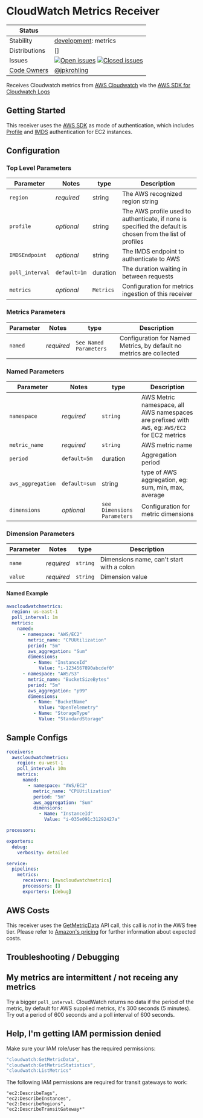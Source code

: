 # CloudWatch Metrics Receiver

<!-- status autogenerated section -->
| Status        |           |
| ------------- |-----------|
| Stability     | [development]: metrics   |
| Distributions | [] |
| Issues        | [![Open issues](https://img.shields.io/github/issues-search/open-telemetry/opentelemetry-collector-contrib?query=is%3Aissue%20is%3Aopen%20label%3Areceiver%2Fawscloudwatchmetrics%20&label=open&color=orange&logo=opentelemetry)](https://github.com/open-telemetry/opentelemetry-collector-contrib/issues?q=is%3Aopen+is%3Aissue+label%3Areceiver%2Fawscloudwatchmetrics) [![Closed issues](https://img.shields.io/github/issues-search/open-telemetry/opentelemetry-collector-contrib?query=is%3Aissue%20is%3Aclosed%20label%3Areceiver%2Fawscloudwatchmetrics%20&label=closed&color=blue&logo=opentelemetry)](https://github.com/open-telemetry/opentelemetry-collector-contrib/issues?q=is%3Aclosed+is%3Aissue+label%3Areceiver%2Fawscloudwatchmetrics) |
| [Code Owners](https://github.com/open-telemetry/opentelemetry-collector-contrib/blob/main/CONTRIBUTING.md#becoming-a-code-owner)    | [@jpkrohling](https://www.github.com/jpkrohling) |

[development]: https://github.com/open-telemetry/opentelemetry-collector#development
<!-- end autogenerated section -->

Receives Cloudwatch metrics from [AWS Cloudwatch](https://aws.amazon.com/cloudwatch/) via the [AWS SDK for Cloudwatch Logs](https://docs.aws.amazon.com/sdk-for-go/api/service/cloudwatchlogs/)

## Getting Started

This receiver uses the [AWS SDK](https://aws.github.io/aws-sdk-go-v2/docs/configuring-sdk/) as mode of authentication, which includes [Profile](https://docs.aws.amazon.com/cli/latest/userguide/cli-chap-configure.html) and [IMDS](https://docs.aws.amazon.com/AWSEC2/latest/UserGuide/ec2-instance-metadata.html) authentication for EC2 instances.

## Configuration

### Top Level Parameters

| Parameter       | Notes      | type   | Description                                                                                                                                                                                                                                                                       |
| --------------- | ---------- | ------ | --------------------------------------------------------------------------------------------------------------------------------------------------------------------------------------------------------------------------------------------------------------------------------- |
| `region`        | *required* | string | The AWS recognized region string  |
| `profile`       | *optional* | string | The AWS profile used to authenticate, if none is specified the default is chosen from the list of profiles  |
| `IMDSEndpoint`  | *optional* | string | The IMDS endpoint to authenticate to AWS  |                                                                                                                                 
| `poll_interval`   | `default=1m` | duration   | The duration waiting in between requests | 
| `metrics`          | *optional* | `Metrics` | Configuration for metrics ingestion of this receiver    |

### Metrics Parameters


| Parameter                | Notes        | type                   | Description                                                                                |
| ------------------------ | ------------ | ---------------------- | ------------------------------------------------------------------------------------------ |
| `named`                 | *required*   | `See Named Parameters` | Configuration for Named Metrics, by default no metrics are collected |


### Named Parameters

| Parameter                | Notes        | type                   | Description                                                                                |
| ------------------------ | ------------ | ---------------------- | ------------------------------------------------------------------------------------------ |
| `namespace`                 | *required*   | `string` | AWS Metric namespace, all AWS namespaces are prefixed with `AWS`, eg: `AWS/EC2` for EC2 metrics |
| `metric_name` | *required* | `string` | AWS metric name |
| `period` | `default=5m` | duration | Aggregation period |
| `aws_aggregation` | `default=sum` | string | type of AWS aggregation, eg: sum, min, max, average |
| `dimensions` | *optional* | `see Dimensions Parameters` | Configuration for metric dimensions |

### Dimension Parameters

| Parameter                | Notes        | type                   | Description                                                                                |
| ------------------------ | ------------ | ---------------------- | ------------------------------------------------------------------------------------------ |
| `name`                 | *required*   | `string` | Dimensions name, can't start with a colon |
| `value` | *required* | `string` | Dimension value |


#### Named Example

```yaml
awscloudwatchmetrics:
  region: us-east-1
  poll_interval: 1m
  metrics:
    named:
      - namespace: "AWS/EC2"
        metric_name: "CPUUtilization"
        period: "5m"
        aws_aggregation: "Sum"
        dimensions:
          - Name: "InstanceId"
            Value: "i-1234567890abcdef0"
      - namespace: "AWS/S3"
        metric_name: "BucketSizeBytes"
        period: "5m"
        aws_aggregation: "p99"
        dimensions:
          - Name: "BucketName"
            Value: "OpenTelemetry"
          - Name: "StorageType"
            Value: "StandardStorage"
```

## Sample Configs

```yaml
receivers:
  awscloudwatchmetrics:
    region: eu-west-1
    poll_interval: 10m
    metrics:
      named:
        - namespace: "AWS/EC2"
          metric_name: "CPUUtilization"
          period: "5m"
          aws_aggregation: "Sum"
          dimensions:
            - Name: "InstanceId"
              Value: "i-035e091c31292427a"

processors:

exporters:
  debug:
    verbosity: detailed

service:
  pipelines:
    metrics:
      receivers: [awscloudwatchmetrics]
      processors: []
      exporters: [debug]
```

## AWS Costs

This receiver uses the [GetMetricData](https://docs.aws.amazon.com/AmazonCloudWatch/latest/APIReference/API_GetMetricData.html) API call, this call is *not* in the AWS free tier. Please refer to [Amazon's pricing](https://aws.amazon.com/cloudwatch/pricing/) for further information about expected costs.


[alpha]:https://github.com/open-telemetry/opentelemetry-collector#alpha
[contrib]:https://github.com/open-telemetry/opentelemetry-collector-releases/tree/main/distributions/otelcol-contrib
[Issue]:https://github.com/open-telemetry/opentelemetry-collector-contrib/issues/15667

## Troubleshooting / Debugging

## My metrics are intermittent / not receing any metrics

Try a bigger `poll_interval`. CloudWatch returns no data if the period of the metric, by default for AWS supplied metrics, it's 300 seconds (5 minutes). Try out a period of 600 seconds and a poll interval of 600 seconds.

## Help, I'm getting IAM permission denied

Make sure your IAM role/user has the required permissions:

```yaml
"cloudwatch:GetMetricData",
"cloudwatch:GetMetricStatistics",
"cloudwatch:ListMetrics"
```

The following IAM permissions are required for transit gateways to work:

```
"ec2:DescribeTags",
"ec2:DescribeInstances",
"ec2:DescribeRegions",
"ec2:DescribeTransitGateway*"
```
